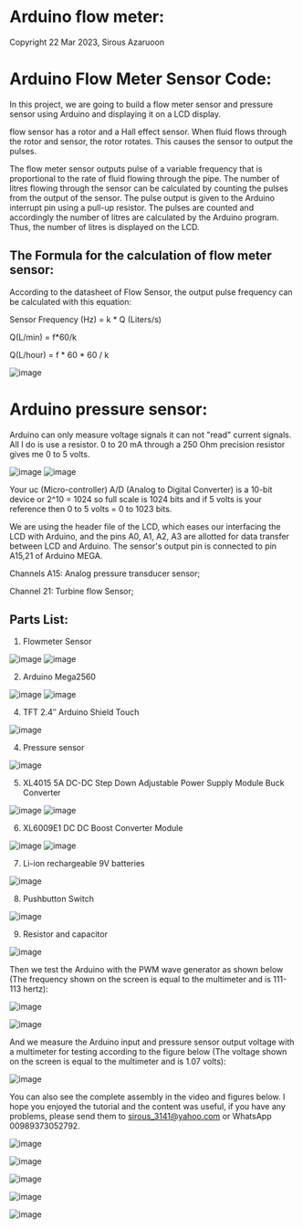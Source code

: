 # Arduino flow meter:

Copyright 22 Mar 2023, Sirous Azaruoon
# Arduino Flow Meter Sensor Code:
In this project, we are going to build a flow meter sensor and pressure sensor using Arduino  and displaying it on a LCD display.

flow sensor has a rotor and a Hall effect sensor. When fluid flows through the rotor and sensor, the rotor rotates. This causes the sensor to output the pulses.

The flow meter sensor outputs pulse of a variable frequency that is proportional to the rate of fluid flowing through the pipe. The number of litres flowing through the sensor can be calculated by counting the pulses from the output of the sensor. The pulse output is given to the Arduino interrupt pin using a pull-up resistor. The pulses are counted and accordingly the number of litres are calculated by the Arduino program. Thus, the number of litres is displayed on the LCD.
## The Formula for the calculation of flow meter sensor:
According to the datasheet of Flow Sensor, the output pulse frequency can be calculated with this equation:

Sensor Frequency (Hz) = k * Q (Liters/s)

Q(L/min) = f*60/k

Q(L/hour) = f * 60 * 60 / k

![image](https://user-images.githubusercontent.com/106908138/229242343-df48e5e2-58de-437d-97e2-5cbd5e096c42.png)
# Arduino pressure sensor:

Arduino can only measure voltage signals it can not "read" current signals. All I do is use a resistor. 0 to 20 mA through a 250 Ohm precision resistor gives me 0 to 5 volts.

![image](https://user-images.githubusercontent.com/106908138/229244551-a826d671-24ca-4d31-afe2-9419df439f8d.png)
![image](https://user-images.githubusercontent.com/106908138/229244569-e4e287ce-c695-46a2-9edb-ee9f995a873a.png)

Your uc (Micro-controller) A/D (Analog to Digital Converter) is a 10-bit device or 2^10 = 1024 so full scale is 1024 bits and if 5 volts is your reference then 0 to 5 volts = 0 to 1023 bits.

We are using the header file of the LCD, which eases our interfacing the LCD with Arduino, and the pins A0, A1, A2, A3 are allotted for data transfer between LCD and Arduino. The sensor's output pin is connected to pin A15,21 of Arduino MEGA.

Channels A15: Analog pressure transducer sensor;

 Channel 21: Turbine flow Sensor;
 
## Parts List:

1.	Flowmeter Sensor

![image](https://user-images.githubusercontent.com/106908138/229244977-b264f155-a947-484c-b269-514bd0983408.png)
![image](https://user-images.githubusercontent.com/106908138/229244996-9a32e7bb-51c6-4874-9867-4fc976224cc3.png)

2.	Arduino Mega2560

![image](https://user-images.githubusercontent.com/106908138/229245463-b88bd7f1-eefb-465c-b8f0-27ccb06f906b.png)
![image](https://user-images.githubusercontent.com/106908138/229245493-8871a48f-631e-439e-a696-8ab551c009e8.png)

4.	TFT 2.4″ Arduino Shield Touch
 
![image](https://user-images.githubusercontent.com/106908138/229245276-8cff807d-0dbe-4cf2-8106-f3da7cd28276.png)

4.	Pressure sensor

![image](https://user-images.githubusercontent.com/106908138/229245641-6b652b89-230f-48af-90f9-d6dab95d20f5.png)

5.	XL4015 5A DC-DC Step Down Adjustable Power Supply Module Buck Converter

![image](https://user-images.githubusercontent.com/106908138/229245742-652a53d3-f75f-4b22-8012-f4b93a274213.png)
![image](https://user-images.githubusercontent.com/106908138/229245766-f4fe83c1-7f66-4197-95a8-06a3f7b55655.png)

6.	XL6009E1 DC DC Boost Converter Module

![image](https://user-images.githubusercontent.com/106908138/229245818-b801c9a9-b9e7-4c14-8897-5da0b987ea55.png)
![image](https://user-images.githubusercontent.com/106908138/229245826-cf0b5694-196d-4ca4-b459-c687f7e82d7b.png)

7.	Li-ion rechargeable 9V batteries

![image](https://user-images.githubusercontent.com/106908138/229245961-a1cb2f3d-ede4-4c16-8d97-fdc5813abc74.png)

8.	Pushbutton Switch
 
 ![image](https://user-images.githubusercontent.com/106908138/229246001-5210d04f-531c-46dc-8bba-1fad747c3f4a.png)

 9.	Resistor and capacitor
  
![image](https://user-images.githubusercontent.com/106908138/229246052-5bda8a08-a5d5-47dd-ace2-bb278dc86c1d.png)
  
Then we test the Arduino with the PWM wave generator as shown below (The frequency shown on 
the screen is equal to the multimeter and is 111-113 hertz):
  
![image](https://user-images.githubusercontent.com/106908138/229246108-1c088999-7648-46d1-8963-c74a44f5dc8f.png)
  
![image](https://user-images.githubusercontent.com/106908138/229246269-021399fb-a720-4164-a50e-4a79f3d1238e.png)
 
And we measure the Arduino input and pressure sensor output voltage with a multimeter for testing according to the figure below (The voltage shown on the screen is equal to the multimeter and is 1.07 volts):  
  
![image](https://user-images.githubusercontent.com/106908138/229246321-ccfbd5a8-6934-4e28-8cef-905e5716f369.png)
  
You can also see the complete assembly in the video and figures below. I hope you enjoyed the tutorial and the content was useful, if you have any problems, please send them to sirous_3141@yahoo.com or WhatsApp 00989373052792.

![image](https://user-images.githubusercontent.com/106908138/229246457-32240157-4142-4d21-b42b-f9d8114aa5d4.png)
  
![image](https://user-images.githubusercontent.com/106908138/229246498-0bb8b5ef-dbf4-4165-b89e-2a64780ab654.png)

![image](https://user-images.githubusercontent.com/106908138/229246526-8b688f19-3750-470f-b04c-d5d60b341d47.png)

![image](https://user-images.githubusercontent.com/106908138/229246553-7a0314dc-b7f7-400c-8ce5-5d38c2dc5c28.png)

![image](https://user-images.githubusercontent.com/106908138/229246577-237fb52d-22ad-440a-a035-8913c3a21df9.png)

  
 
 
 

 
